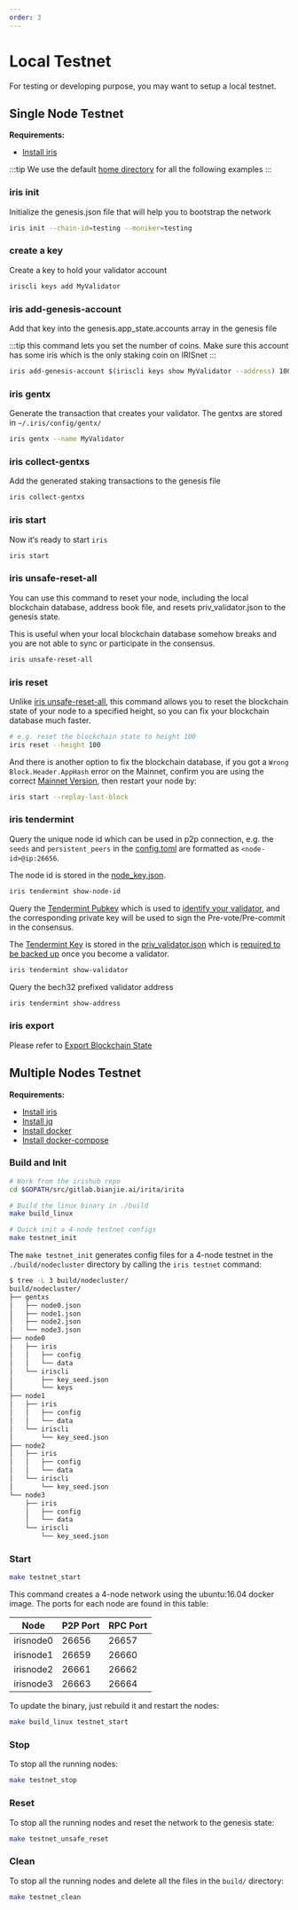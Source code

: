 ```yaml
---
order: 3
---
```


# Local Testnet

For testing or developing purpose, you may want to setup a local testnet.

## Single Node Testnet

**Requirements:**

- [Install iris](../get-started/install.md)

:::tip
We use the default [home directory](intro.md#home-directory) for all the following examples
:::

### iris init

Initialize the genesis.json file that will help you to bootstrap the network

```bash
iris init --chain-id=testing --moniker=testing
```

### create a key

Create a key to hold your validator account

```bash
iriscli keys add MyValidator
```

### iris add-genesis-account

Add that key into the genesis.app_state.accounts array in the genesis file

:::tip
this command lets you set the number of coins. Make sure this account has some iris which is the only staking coin on IRISnet
:::

```bash
iris add-genesis-account $(iriscli keys show MyValidator --address) 100000000iris
```

### iris gentx

Generate the transaction that creates your validator. The gentxs are stored in `~/.iris/config/gentx/`

```bash
iris gentx --name MyValidator
```

### iris collect-gentxs

Add the generated staking transactions to the genesis file

```bash
iris collect-gentxs
```

### iris start

Now it‘s ready to start `iris`

```bash
iris start
```

### iris unsafe-reset-all

You can use this command to reset your node, including the local blockchain database, address book file, and resets priv_validator.json to the genesis state.

This is useful when your local blockchain database somehow breaks and you are not able to sync or participate in the consensus.

```bash
iris unsafe-reset-all
```

### iris reset

Unlike [iris unsafe-reset-all](#iris-unsafe-reset-all), this command allows you to reset the blockchain state of your node to a specified height, so you can fix your blockchain database much faster.

```bash
# e.g. reset the blockchain state to height 100
iris reset --height 100
```

And there is another option to fix the blockchain database, if you got a `Wrong Block.Header.AppHash` error on the Mainnet, confirm you are using the correct [Mainnet Version](../get-started/install.md#latest-version), then restart your node by:

```bash
iris start --replay-last-block
```

### iris tendermint

Query the unique node id which can be used in p2p connection, e.g. the `seeds` and `persistent_peers` in the [config.toml](intro.md#cnofig-toml) are formatted as `<node-id>@ip:26656`.

The node id is stored in the [node_key.json](intro.md#node_key-json).

```bash
iris tendermint show-node-id
```

Query the [Tendermint Pubkey](../concepts/validator-faq.md#tendermint-key) which is used to [identify your validator](../cli-client/stake/create-validator.md), and the corresponding private key will be used to sign the Pre-vote/Pre-commit in the consensus.

The [Tendermint Key](../concepts/validator-faq.md#tendermint-key) is stored in the [priv_validator.json](intro.md#priv_validator-json) which is [required to be backed up](../concepts/validator-faq.md#how-to-backup-the-validator) once you become a validator.

```bash
iris tendermint show-validator
```

Query the bech32 prefixed validator address

```bash
iris tendermint show-address
```

### iris export

Please refer to [Export Blockchain State](export.md)

## Multiple Nodes Testnet

**Requirements:**

- [Install iris](../get-started/install.md)
- [Install jq](https://stedolan.github.io/jq/download/)
- [Install docker](https://docs.docker.com/engine/installation/)
- [Install docker-compose](https://docs.docker.com/compose/install/)

### Build and Init

```bash
# Work from the irishub repo
cd $GOPATH/src/gitlab.bianjie.ai/irita/irita

# Build the linux binary in ./build
make build_linux

# Quick init a 4-node testnet configs
make testnet_init
```

The `make testnet_init` generates config files for a 4-node testnet in the `./build/nodecluster` directory by calling the `iris testnet` command:

```bash
$ tree -L 3 build/nodecluster/
build/nodecluster/
├── gentxs
│   ├── node0.json
│   ├── node1.json
│   ├── node2.json
│   └── node3.json
├── node0
│   ├── iris
│   │   ├── config
│   │   └── data
│   └── iriscli
│       ├── key_seed.json
│       └── keys
├── node1
│   ├── iris
│   │   ├── config
│   │   └── data
│   └── iriscli
│       └── key_seed.json
├── node2
│   ├── iris
│   │   ├── config
│   │   └── data
│   └── iriscli
│       └── key_seed.json
└── node3
    ├── iris
    │   ├── config
    │   └── data
    └── iriscli
        └── key_seed.json
```

### Start

```bash
make testnet_start
```

This command creates a 4-node network using the ubuntu:16.04 docker image. The ports for each node are found in this table:

| Node      | P2P Port | RPC Port |
| --------- | -------- | -------- |
| irisnode0 | 26656    | 26657    |
| irisnode1 | 26659    | 26660    |
| irisnode2 | 26661    | 26662    |
| irisnode3 | 26663    | 26664    |

To update the binary, just rebuild it and restart the nodes:

```bash
make build_linux testnet_start
```

### Stop

To stop all the running nodes:

```bash
make testnet_stop
```

### Reset

To stop all the running nodes and reset the network to the genesis state:

```bash
make testnet_unsafe_reset
```

### Clean

To stop all the running nodes and delete all the files in the `build/` directory:

```bash
make testnet_clean
```

